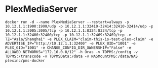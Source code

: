 # PlexMediaServer

`docker run -d --name PlexMediaServer --restart=always -p 10.12.1.1:1900:1900/udp -p 10.12.1.1:32410-32414:32410-32414/udp -p 10.12.1.1:3005:3005/tcp -p 10.12.1.1:8324:8324/tcp -p 10.12.1.1:32400:32400/tcp -p 10.12.1.1:32469:32469/tcp -e TZ="Asia/Shanghai" -e PLEX_CLAIM="claim-this-is-test-plex-claim" -e ADVERTISE_IP="http://10.12.1.1:32400" -e PLEX_UID="1001" -e PLEX_GID="1001" -e CHANGE_CONFIG_DIR_OWNERSHIP="False" -e ALLOWED_NETWORKS="172.16.0.0/12" -h Oras -v TDPMS:/config -v TDPMS:/transcode -v TDPMSData:/data -v NASMountPMS:/data/NAS plexinc/pms-docker`
